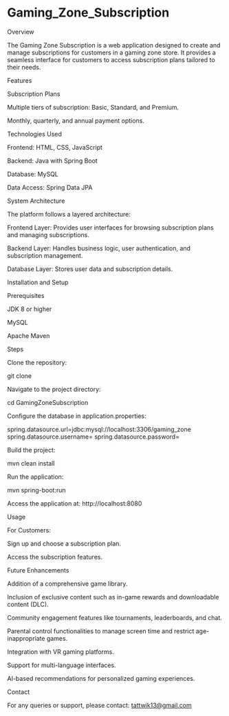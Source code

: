 # Gaming_Zone_Subscription
Overview

The Gaming Zone Subscription is a web application designed to create and manage subscriptions for customers in a gaming zone store. It provides a seamless interface for customers to access subscription plans tailored to their needs.

Features

Subscription Plans

Multiple tiers of subscription: Basic, Standard, and Premium.

Monthly, quarterly, and annual payment options.

Technologies Used

Frontend: HTML, CSS, JavaScript

Backend: Java with Spring Boot

Database: MySQL

Data Access: Spring Data JPA

System Architecture

The platform follows a layered architecture:

Frontend Layer: Provides user interfaces for browsing subscription plans and managing subscriptions.

Backend Layer: Handles business logic, user authentication, and subscription management.

Database Layer: Stores user data and subscription details.

Installation and Setup

Prerequisites

JDK 8 or higher

MySQL

Apache Maven

Steps

Clone the repository:

git clone <repository-url>

Navigate to the project directory:

cd GamingZoneSubscription

Configure the database in application.properties:

spring.datasource.url=jdbc:mysql://localhost:3306/gaming_zone
spring.datasource.username=<your-username>
spring.datasource.password=<your-password>

Build the project:

mvn clean install

Run the application:

mvn spring-boot:run

Access the application at:
http://localhost:8080

Usage

For Customers:

Sign up and choose a subscription plan.

Access the subscription features.

Future Enhancements

Addition of a comprehensive game library.

Inclusion of exclusive content such as in-game rewards and downloadable content (DLC).

Community engagement features like tournaments, leaderboards, and chat.

Parental control functionalities to manage screen time and restrict age-inappropriate games.

Integration with VR gaming platforms.

Support for multi-language interfaces.

AI-based recommendations for personalized gaming experiences.

Contact

For any queries or support, please contact: tattwik13@gmail.com

